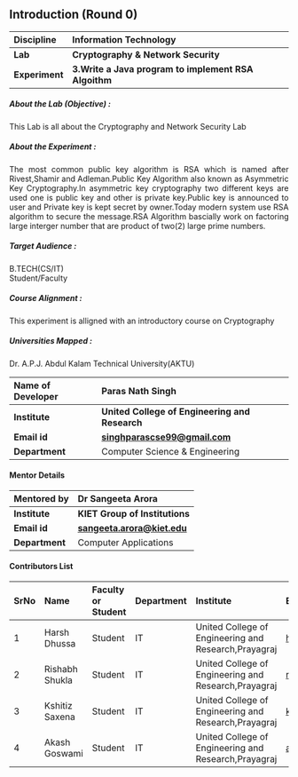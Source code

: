 ## Introduction (Round 0)
<b>Discipline | <b>Information Technology
:--|:--|
<b> Lab | <b>Cryptography & Network Security
<b> Experiment|     <b>3.Write a Java program to implement RSA Algoithm

<h5> About the Lab (Objective) : </h5>

This Lab is all about the Cryptography and Network Security Lab

<h5> About the Experiment : </h5>

<div align="justify">The most common public key algorithm is RSA which is named after Rivest,Shamir and Adleman.Public Key Algorithm also known as Asymmetric Key Cryptography.In asymmetric key cryptography two different keys are used one is public key and other is private key.Public key is announced to user and Private key is kept secret by owner.Today modern system use RSA algorithm to secure the message.RSA Algorithm bascially work on factoring large interger number that are product of two(2) large prime numbers.</div>

<h5> Target Audience : </h5>

B.TECH(CS/IT)</br>
Student/Faculty

<h5> Course Alignment : </h5>

This experiment is alligned with an introductory course on Cryptography

<h5> Universities Mapped : </h5>

Dr. A.P.J. Abdul Kalam Technical University(AKTU)

<b>Name of Developer | <b> Paras Nath Singh
:--|:--|
<b> Institute | <b> United College of Engineering and Research
<b> Email id|     <b> singhparascse99@gmail.com
<b> Department | Computer Science & Engineering

#### Mentor Details

<b>Mentored by | <b> Dr Sangeeta Arora
:--|:--|
<b> Institute |<b>KIET Group of Institutions
<b> Email id| <b>sangeeta.arora@kiet.edu
<b> Department |Computer Applications


#### Contributors List

SrNo | Name | Faculty or Student | Department| Institute | Email id
:--|:--|:--|:--|:--|:--|
1 | Harsh Dhussa | Student  | IT | United College of Engineering and Research,Prayagraj | harshdhussa@gmail.com
2 | Rishabh Shukla | Student | IT | United College of Engineering and Research,Prayagraj |rishabhshukla321@gmail.com
3 | Kshitiz Saxena | Student |IT | United College of Engineering and Research,Prayagraj |kshitizspn2000@gmail.com
4 | Akash Goswami| Student | IT | United College of Engineering and Research,Prayagraj |ag28796@gmail.com

